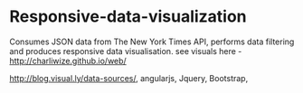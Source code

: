 # Responsive-data-visualization

Consumes JSON data from The New York Times API, performs data filtering and produces responsive data visualisation.
see visuals here - http://charliwize.github.io/web/


http://blog.visual.ly/data-sources/,
angularjs,
Jquery,
Bootstrap,
